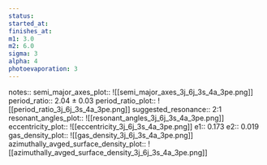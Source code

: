 ```yaml
---
status:
started_at:
finishes_at:
m1: 3.0
m2: 6.0
sigma: 3
alpha: 4
photoevaporation: 3
---
```


notes::
semi_major_axes_plot:: ![[semi_major_axes_3j_6j_3s_4a_3pe.png]]
period_ratio:: 2.04 ± 0.03
period_ratio_plot:: ![[period_ratio_3j_6j_3s_4a_3pe.png]]
suggested_resonance:: 2:1
resonant_angles_plot:: ![[resonant_angles_3j_6j_3s_4a_3pe.png]]
eccentricity_plot:: ![[eccentricity_3j_6j_3s_4a_3pe.png]]
e1:: 0.173
e2:: 0.019
gas_density_plot:: ![[gas_density_3j_6j_3s_4a_3pe.png]]
azimuthally_avged_surface_density_plot:: ![[azimuthally_avged_surface_density_3j_6j_3s_4a_3pe.png]]
